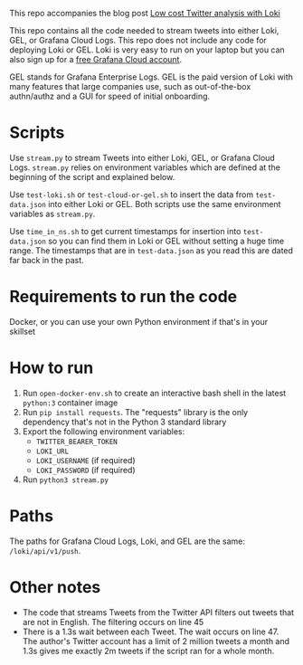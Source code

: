 This repo accompanies the blog post [Low cost Twitter analysis with Loki](https://blog.grafana.com/)

This repo contains all the code needed to stream tweets into either Loki, GEL, or Grafana Cloud Logs. This repo does not include any code for deploying Loki or GEL. Loki is very easy to run on your laptop but you can also sign up for a [free Grafana Cloud account](https://grafana.com).

GEL stands for Grafana Enterprise Logs. GEL is the paid version of Loki with many features that large companies use, such as out-of-the-box authn/authz and a GUI for speed of initial onboarding.

# Scripts
Use `stream.py` to stream Tweets into either Loki, GEL, or Grafana Cloud Logs. `stream.py` relies on environment variables which are defined at the beginning of the script and explained below.

Use `test-loki.sh` or `test-cloud-or-gel.sh` to insert the data from `test-data.json` into either Loki or GEL. Both scripts use the same environment variables as `stream.py`.

Use `time_in_ns.sh` to get current timestamps for insertion into `test-data.json` so you can find them in Loki or GEL without setting a huge time range. The timestamps that are in `test-data.json` as you read this are dated far back in the past.

# Requirements to run the code
Docker, or you can use your own Python environment if that's in your skillset

# How to run
1. Run `open-docker-env.sh` to create an interactive bash shell in the latest `python:3` container image
1. Run `pip install requests`. The "requests" library is the only dependency that's not in the Python 3 standard library
1. Export the following environment variables:
    * `TWITTER_BEARER_TOKEN`
    * `LOKI_URL`
    * `LOKI_USERNAME` (if required)
    * `LOKI_PASSWORD` (if required)
1. Run `python3 stream.py`

# Paths
The paths for Grafana Cloud Logs, Loki, and GEL are the same: `/loki/api/v1/push`. 

# Other notes
* The code that streams Tweets from the Twitter API filters out tweets that are not in English. The filtering occurs on line 45
* There is a 1.3s wait between each Tweet. The wait occurs on line 47. The author's Twitter account has a limit of 2 million tweets a month and 1.3s gives me exactly 2m tweets if the script ran for a whole month.